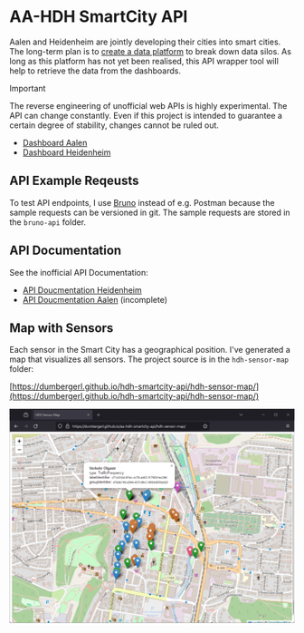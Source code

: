 # AA-HDH SmartCity API

Aalen and Heidenheim are jointly developing their cities into smart cities. The long-term plan is to [create a data platform](https://www.aahdhgemeinsamdigital.de/massnahmen/massnahme-5) to break down data silos. As long as this platform has not yet been realised, this API wrapper tool will help to retrieve the data from the dashboards. 

> [!IMPORTANT]
> The reverse engineering of unofficial web APIs is highly experimental. The API can change constantly. Even if this project is intended to guarantee a certain degree of stability, changes cannot be ruled out.

- [Dashboard Aalen](https://aalen-dashboard.de/)
- [Dashboard Heidenheim](https://staging.dashboard.heidenheim.de/)

## API Example Reqeusts

To test API endpoints, I use [Bruno](https://github.com/usebruno/bruno) instead of e.g. Postman because the sample requests can be versioned in git. The sample requests are stored in the `bruno-api` folder.

## API Documentation

See the inofficial API Documentation:

- [API Doucmentation Heidenheim](HDH-API-Documentation.md)
- [API Doucmentation Aalen](AA-API-Documentation.md) (incomplete)

## Map with Sensors

Each sensor in the Smart City has a geographical position. I've generated a map that visualizes all sensors. The project source is in the `hdh-sensor-map` folder:

[https://dumbergerl.github.io/hdh-smartcity-api/hdh-sensor-map/](https://dumbergerl.github.io/hdh-smartcity-api/hdh-sensor-map/)

![Thumbnail Map](hdh-sensor-map/thumbnail.png)